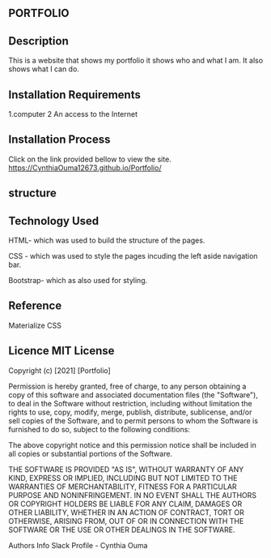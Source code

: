 ## PORTFOLIO

## Description

This is a website that shows my portfolio it shows who and what I am. It also shows what I can do.

## Installation Requirements

1.computer 
2 An access to the Internet

## Installation Process
Click on the link provided bellow to view the site. https://CynthiaOuma12673.github.io/Portfolio/

## structure

## Technology Used

HTML- which was used to build the structure of the pages.

CSS - which was used to style the pages incuding the left aside navigation bar.

Bootstrap- which as also used for styling.

## Reference

Materialize CSS

## Licence MIT License

Copyright (c) [2021] [Portfolio]

Permission is hereby granted, free of charge, to any person obtaining a copy of this software and associated documentation files (the "Software"), to deal in the Software without restriction, including without limitation the rights to use, copy, modify, merge, publish, distribute, sublicense, and/or sell copies of the Software, and to permit persons to whom the Software is furnished to do so, subject to the following conditions:

The above copyright notice and this permission notice shall be included in all copies or substantial portions of the Software.

THE SOFTWARE IS PROVIDED "AS IS", WITHOUT WARRANTY OF ANY KIND, EXPRESS OR IMPLIED, INCLUDING BUT NOT LIMITED TO THE WARRANTIES OF MERCHANTABILITY, FITNESS FOR A PARTICULAR PURPOSE AND NONINFRINGEMENT. IN NO EVENT SHALL THE AUTHORS OR COPYRIGHT HOLDERS BE LIABLE FOR ANY CLAIM, DAMAGES OR OTHER LIABILITY, WHETHER IN AN ACTION OF CONTRACT, TORT OR OTHERWISE, ARISING FROM, OUT OF OR IN CONNECTION WITH THE SOFTWARE OR THE USE OR OTHER DEALINGS IN THE SOFTWARE.

Authors Info Slack Profile - Cynthia Ouma